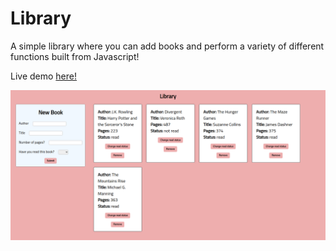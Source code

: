 # Library

A simple library where you can add books and perform a variety of different functions built from Javascript!

Live demo [here!](https://eslang50.github.io/Library/)

![Alt text](/images/Screenshot-23.png)